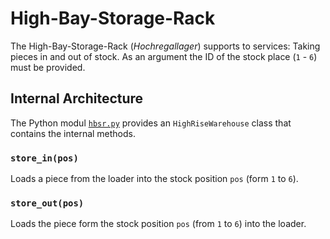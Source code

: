 # High-Bay-Storage-Rack

The High-Bay-Storage-Rack (*Hochregallager*)
supports to services:
Taking pieces in and out of stock.
As an argument the ID of the stock place
(`1` - `6`) must be provided.

## Internal Architecture

The Python modul [`hbsr.py`](./hbsr.py) provides an
`HighRiseWarehouse` class that contains the internal
methods.

### `store_in(pos)`

Loads a piece from the loader into the stock position `pos`
(form `1` to `6`).

### `store_out(pos)`

Loads the piece form the stock position `pos` (from `1` to `6`)
into the loader.
